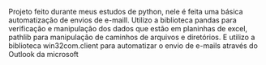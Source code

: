 Projeto feito durante meus estudos de python, nele é feita uma básica automatização de envios de e-maill. 
Utilizo a biblioteca pandas para verificação e manipulação dos dados que estão em planinhas de excel, pathlib para manipulação de caminhos de arquivos e diretórios.
E utilizo a biblioteca win32com.client para automatizar o envio de e-mails através do Outlook da microsoft
